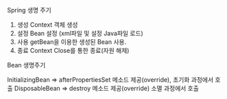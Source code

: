 Spring 생명 주기
1. 생성
    Context 객체 생성
2. 설정
    Bean 설정 (xml파일 및 설정 Java파일 로드)
3. 사용
    getBean을 이용한 생성된 Bean 사용.
4. 종료
    Context Close를 통한 종료(자원 해제)


Bean 생명주기

InitializingBean => afterPropertiesSet 메소드 제공(override), 초기화 과정에서 호출
DisposableBean => destroy 메소드 제공(override)
소멸 과정에서 호출
